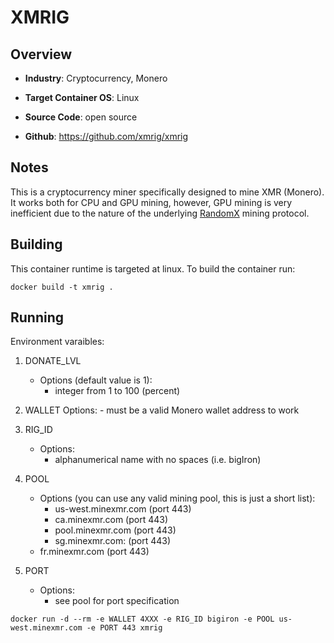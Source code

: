 # XMRIG

## Overview
- **Industry**: Cryptocurrency, Monero

- **Target Container OS**: Linux

- **Source Code**: open source

- **Github**: https://github.com/xmrig/xmrig

## Notes

This is a cryptocurrency miner specifically designed to mine XMR (Monero). It works both for CPU and GPU mining, 
however, GPU mining is very inefficient due to the nature of the underlying [RandomX](https://github.com/tevador/RandomX) mining protocol. 
 
## Building

This container runtime is targeted at linux. To build the container run:

```
docker build -t xmrig .
```

## Running
Environment varaibles:

1. DONATE_LVL
	- Options (default value is 1):
		- integer from 1 to 100 (percent)

2. WALLET
	Options:
		- must be a valid Monero wallet address to work
		
3. RIG_ID
	- Options:
		- alphanumerical name with no spaces (i.e. bigIron)

5. POOL
	- Options (you can use any valid mining pool, this is just a short list):
		- us-west.minexmr.com (port 443)
		- ca.minexmr.com (port 443)
		- pool.minexmr.com (port 443)
		- sg.minexmr.com: (port 443)
    - fr.minexmr.com (port 443)

6. PORT
	- Options:
		- see pool for port specification

```
docker run -d --rm -e WALLET 4XXX -e RIG_ID bigiron -e POOL us-west.minexmr.com -e PORT 443 xmrig
```

